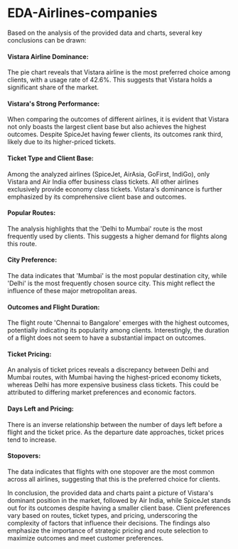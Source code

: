 # EDA-Airlines-companies

Based on the analysis of the provided data and charts, several key conclusions can be drawn:

#### Vistara Airline Dominance:
The pie chart reveals that Vistara airline is the most preferred choice among clients, with a usage rate of 42.6%. This suggests that Vistara holds a significant share of the market.

#### Vistara's Strong Performance:
When comparing the outcomes of different airlines, it is evident that Vistara not only boasts the largest client base but also achieves the highest outcomes. Despite SpiceJet having fewer clients, its outcomes rank third, likely due to its higher-priced tickets.

#### Ticket Type and Client Base:
Among the analyzed airlines (SpiceJet, AirAsia, GoFirst, IndiGo), only Vistara and Air India offer business class tickets. All other airlines exclusively provide economy class tickets. Vistara's dominance is further emphasized by its comprehensive client base and outcomes.

#### Popular Routes:
The analysis highlights that the 'Delhi to Mumbai' route is the most frequently used by clients. This suggests a higher demand for flights along this route.

#### City Preference:
The data indicates that 'Mumbai' is the most popular destination city, while 'Delhi' is the most frequently chosen source city. This might reflect the influence of these major metropolitan areas.

#### Outcomes and Flight Duration:
The flight route 'Chennai to Bangalore' emerges with the highest outcomes, potentially indicating its popularity among clients. Interestingly, the duration of a flight does not seem to have a substantial impact on outcomes.

#### Ticket Pricing:
An analysis of ticket prices reveals a discrepancy between Delhi and Mumbai routes, with Mumbai having the highest-priced economy tickets, whereas Delhi has more expensive business class tickets. This could be attributed to differing market preferences and economic factors.

#### Days Left and Pricing:
There is an inverse relationship between the number of days left before a flight and the ticket price. As the departure date approaches, ticket prices tend to increase.

#### Stopovers:
The data indicates that flights with one stopover are the most common across all airlines, suggesting that this is the preferred choice for clients.

In conclusion, the provided data and charts paint a picture of Vistara's dominant position in the market, followed by Air India, while SpiceJet stands out for its outcomes despite having a smaller client base. Client preferences vary based on routes, ticket types, and pricing, underscoring the complexity of factors that influence their decisions. The findings also emphasize the importance of strategic pricing and route selection to maximize outcomes and meet customer preferences.





